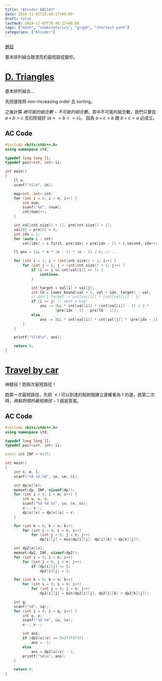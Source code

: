 ```yaml
---
title: "Atcoder ABC143"
date: 2019-11-05T10:48:17+08:00
draft: false
lastmod: 2019-11-05T10:48:17+08:00
tags: ["math", "combinatorics", "graph", "shortest path"]
categories: ["Atcoder"]
---
```


[題目](https://atcoder.jp/contests/abc143/tasks)

基本排列組合跟漂亮的最短路徑變形。

<!--more-->

# [D. Triangles](https://atcoder.jp/contests/abc143/tasks/abc143_d)

基本排列組合...

先把邊按照 non-increasing order 去 sorting。

之後計算 $總可能的組合數 - 不可能的組合數$。其中不可能的組合數，我們只要從 $a + b > c$ 去扣除就好 ($a <= b <= c$)。 因為 $a + c > b$ 跟 $b + c > a$ 必成立。

## AC Code

```c++
#include <bits/stdc++.h>
using namespace std;

typedef long long ll;
typedef pair<int, int> ii;

int main()
{
    ll n;
    scanf("%lld", &n);

    map<int, int> cnt;
    for (int i = 0; i < n; i++) {
        int num;
        scanf("%d", &num);
        cnt[num]++;
    }

    int val[cnt.size() + 1], pre[cnt.size() + 1];
    val[0] = pre[0] = 0;
    int idx = 1;
    for (auto i : cnt)
        val[idx] = i.first, pre[idx] = pre[idx - 1] + i.second, idx++;

    ll ans = 1LL * n * (n - 1) * (n - 2) / 6; // ...

    for (int i = 1; i < (int)cnt.size() + 1; i++) {
        for (int j = i; j < (int)cnt.size() + 1; j++) {
            if (i == j && cnt[val[i]] == 1) {
                continue;
            }

            int target = val[i] + val[j];
            int lb = lower_bound(val + 1, val + idx, target) - val;
            // don't forget -> cnt[val[i]] * (cnt[val[i]] - 1)
            if (i == j) // what a bug!
                ans -= 1LL * cnt[val[i]] * (cnt[val[i]] - 1) / 2 *
                       (pre[idx - 1] - pre[lb - 1]);
            else
                ans -= 1LL * cnt[val[i]] * cnt[val[j]] * (pre[idx - 1] - pre[lb - 1]);
        }
    }

    printf("%lld\n", ans);

    return 0;
}

```

# [Travel by car](https://atcoder.jp/contests/abc143/tasks/abc143_e)

神題目！跑兩次最短路徑！

跑第一次最短路徑，先把 $\leq l$ 可以到達的點對間建立邊權重為 1 的邊，跑第二次時，$兩點對間的最短路徑 - 1$ 就是答案。

## AC Code

```c++
#include <bits/stdc++.h>
using namespace std;

typedef long long ll;
typedef pair<int, int> ii;

const int INF = 0x3f;

int main()
{
    int n, m, l;
    scanf("%d %d %d", &n, &m, &l);

    int dp[n][n];
    memset(dp, INF, sizeof(dp));
    for (int i = 0; i < m; i++) {
        int u, v, c;
        scanf("%d %d %d", &u, &v, &c);
        u--, v--;
        dp[u][v] = dp[v][u] = c;
    }

    for (int k = 0; k < n; k++)
        for (int i = 0; i < n; i++)
            for (int j = 0; j < n; j++)
                dp[i][j] = min(dp[i][j], dp[i][k] + dp[k][j]);

    int dp2[n][n];
    memset(dp2, INF, sizeof(dp2));
    for (int i = 0; i < n; i++)
        for (int j = 0; j < n; j++)
            if (dp[i][j] <= l)
                dp2[i][j] = 1;

    for (int k = 0; k < n; k++)
        for (int i = 0; i < n; i++)
            for (int j = 0; j < n; j++)
                dp2[i][j] = min(dp2[i][j], dp2[i][k] + dp2[k][j]);

    int q;
    scanf("%d", &q);
    for (int i = 0; i < q; i++) {
        int u, v;
        scanf("%d %d", &u, &v);
        u--, v--;

        int ans;
        if (dp2[u][v] == 0x3f3f3f3f)
            ans = -1;
        else
            ans = dp2[u][v] - 1;
        printf("%d\n", ans);
    }

    return 0;
}

```